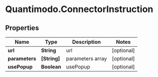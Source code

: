 # Quantimodo.ConnectorInstruction

## Properties
Name | Type | Description | Notes
------------ | ------------- | ------------- | -------------
**url** | **String** | url | [optional] 
**parameters** | **[String]** | parameters array | [optional] 
**usePopup** | **Boolean** | usePopup | [optional] 


